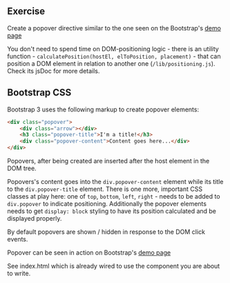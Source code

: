 ## Exercise

Create a popover directive similar to the one seen on the
Bootstrap's [demo page](http://getbootstrap.com/javascript/#popovers)

You don't need to spend time on DOM-positioning logic - there is an utility function -
`calculatePosition(hostEl, elToPosition, placement)` -
that can position a DOM element in relation to another one (`/lib/positioning.js`).
Check its jsDoc for more details.

## Bootstrap CSS

Bootstrap 3 uses the following markup to create popover elements:

```html
<div class="popover">
    <div class="arrow"></div>
    <h3 class="popover-title">I'm a title!</h3>
    <div class="popover-content">Content goes here...</div>
</div>
```

Popovers, after being created are inserted after the host element in the DOM tree.

Popovers's content goes into the `div.popover-content` element while its title to the `div.popover-title` element.
There is one more, important CSS classes at play here:
one of `top`, `bottom`, `left`, `right` - needs to be added to `div.popover` to indicate positioning.
Additionally the popover elements needs to get `display: block` styling to have its position
calculated and be displayed properly.

By default popovers are shown / hidden in response to the DOM click events.

Popover can be seen in action on Bootstrap's [demo page](http://getbootstrap.com/javascript/#popovers)

See index.html which is already wired to use the component you are about to write.
